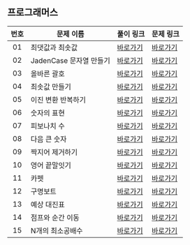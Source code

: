 ## 프로그래머스

번호|문제 이름|풀이 링크|문제 링크|
:---:|------|---|---|
01|최댓값과 최솟값|[바로가기](https://github.com/HyungJun-Yoo/programmers/blob/main/Lv2/최댓값과%20최솟값.js)|[바로가기](https://school.programmers.co.kr/learn/courses/30/lessons/12937?language=javascript)|
02|JadenCase 문자열 만들기|[바로가기](https://github.com/HyungJun-Yoo/programmers/blob/main/Lv2/JadenCase%20문자열%20만들기.js)|[바로가기](https://school.programmers.co.kr/learn/courses/30/lessons/12951?language=javascript)|
03|올바른 괄호|[바로가기](https://github.com/HyungJun-Yoo/programmers/blob/main/Lv2/올바른%20괄호.js)|[바로가기](https://school.programmers.co.kr/learn/courses/30/lessons/12909?language=javascript)|
04|최솟값 만들기|[바로가기](https://github.com/HyungJun-Yoo/programmers/blob/main/Lv2/최솟값%20만들기.js)|[바로가기](https://school.programmers.co.kr/learn/courses/30/lessons/12941?language=javascript)|
05|이진 변환 반복하기|[바로가기](https://github.com/HyungJun-Yoo/programmers/blob/main/Lv2/이진%20변환%20반복하기.js)|[바로가기](https://school.programmers.co.kr/learn/courses/30/lessons/70129?language=javascript)|
06|숫자의 표현|[바로가기](https://github.com/HyungJun-Yoo/programmers/blob/main/Lv2/숫자의%20표현.js)|[바로가기](https://school.programmers.co.kr/learn/courses/30/lessons/12924?language=javascript)|
07|피보나치 수|[바로가기](https://github.com/HyungJun-Yoo/programmers/blob/main/Lv2/피보나치%20수.js)|[바로가기](https://school.programmers.co.kr/learn/courses/30/lessons/12945?language=javascript)|
08|다음 큰 숫자|[바로가기](https://github.com/HyungJun-Yoo/programmers/blob/main/Lv2/다음%20큰%20숫자.js)|[바로가기](https://school.programmers.co.kr/learn/courses/30/lessons/12911?language=javascript)|
09|짝지어 제거하기|[바로가기](https://github.com/HyungJun-Yoo/programmers/blob/main/Lv2/짝지어%20제거하기.js)|[바로가기](https://school.programmers.co.kr/learn/courses/30/lessons/12973?language=javascript)|
10|영어 끝말잇기|[바로가기](https://github.com/HyungJun-Yoo/programmers/blob/main/Lv2/영어%20끝말잇기.js)|[바로가기](https://school.programmers.co.kr/learn/courses/30/lessons/12981?language=javascript)|
11|카펫|[바로가기](https://github.com/HyungJun-Yoo/programmers/blob/main/Lv2/카펫.js)|[바로가기](https://school.programmers.co.kr/learn/courses/30/lessons/42842?language=javascript)|
12|구명보트|[바로가기](https://github.com/HyungJun-Yoo/programmers/blob/main/Lv2/구명보트.js)|[바로가기](https://school.programmers.co.kr/learn/courses/30/lessons/42885?language=javascript)|
13|예상 대진표|[바로가기](https://github.com/HyungJun-Yoo/programmers/blob/main/Lv2/예상%20대진표.js)|[바로가기](https://school.programmers.co.kr/learn/courses/30/lessons/12985?language=javascript)|
14|점프와 순간 이동|[바로가기](https://github.com/HyungJun-Yoo/programmers/blob/main/Lv2/점프와%20순간%20이동.js)|[바로가기](https://school.programmers.co.kr/learn/courses/30/lessons/12980?language=javascript)|
15|N개의 최소공배수|[바로가기](https://github.com/HyungJun-Yoo/programmers/blob/main/Lv2/N개의%20최소공배수.js)|[바로가기](https://school.programmers.co.kr/learn/courses/30/lessons/12953?language=javascript)|